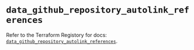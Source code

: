 # `data_github_repository_autolink_references`

Refer to the Terraform Registory for docs: [`data_github_repository_autolink_references`](https://registry.terraform.io/providers/integrations/github/5.33.0/docs/data-sources/repository_autolink_references).
